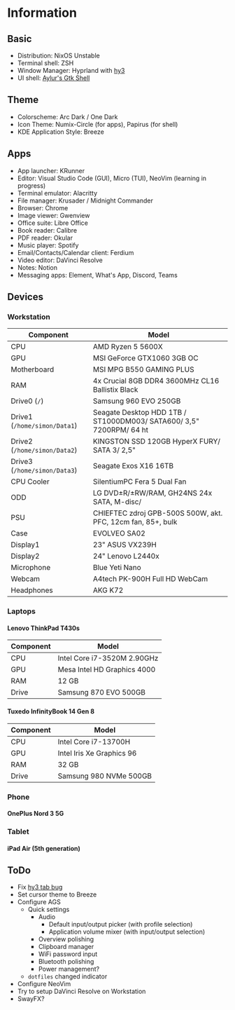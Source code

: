 # Information

## Basic

- Distribution: NixOS Unstable
- Terminal shell: ZSH
- Window Manager: Hyprland with [hy3](https://github.com/outfoxxed/hy3)
- UI shell: [Aylur's Gtk Shell](https://github.com/Aylur/ags/)

## Theme

- Colorscheme: Arc Dark / One Dark
- Icon Theme: Numix-Circle (for apps), Papirus (for shell)
- KDE Application Style: Breeze

## Apps

- App launcher: KRunner
- Editor: Visual Studio Code (GUI), Micro (TUI), NeoVim (learning in progress)
- Terminal emulator: Alacritty
- File manager: Krusader / Midnight Commander
- Browser: Chrome
- Image viewer: Gwenview
- Office suite: Libre Office
- Book reader: Calibre
- PDF reader: Okular
- Music player: Spotify
- Email/Contacts/Calendar client: Ferdium
- Video editor: DaVinci Resolve
- Notes: Notion
- Messaging apps: Element, What's App, Discord, Teams

## Devices

### Workstation

| Component                    | Model                                                               |
| ---------------------------- | ------------------------------------------------------------------- |
| CPU                          | AMD Ryzen 5 5600X                                                   |
| GPU                          | MSI GeForce GTX1060 3GB OC                                          |
| Motherboard                  | MSI MPG B550 GAMING PLUS                                            |
| RAM                          | 4x Crucial 8GB DDR4 3600MHz CL16 Ballistix Black                    |
| Drive0 (`/`)                 | Samsung 960 EVO 250GB                                               |
| Drive1 (`/home/simon/Data1`) | Seagate Desktop HDD 1TB / ST1000DM003/ SATA600/ 3,5" 7200RPM/ 64 ht |
| Drive2 (`/home/simon/Data2`) | KINGSTON SSD 120GB HyperX FURY/ SATA 3/ 2,5"                        |
| Drive3 (`/home/simon/Data3`) | Seagate Exos X16 16TB                                               |
| CPU Cooler                   | SilentiumPC Fera 5 Dual Fan                                         |
| ODD                          | LG DVD±R/±RW/RAM, GH24NS 24x SATA, M-disc/                          |
| PSU                          | CHIEFTEC zdroj GPB-500S 500W, akt. PFC, 12cm fan, 85+, bulk         |
| Case                         | EVOLVEO SA02                                                        |
| Display1                     | 23" ASUS VX239H                                                     |
| Display2                     | 24" Lenovo L2440x                                                   |
| Microphone                   | Blue Yeti Nano                                                      |
| Webcam                       | A4tech PK-900H Full HD WebCam                                       |
| Headphones                   | AKG K72                                                             |

### Laptops

#### Lenovo ThinkPad T430s

| Component | Model                       |
| --------- | --------------------------- |
| CPU       | Intel Core i7-3520M 2.90GHz |
| GPU       | Mesa Intel HD Graphics 4000 |
| RAM       | 12 GB                       |
| Drive     | Samsung 870 EVO 500GB       |

#### Tuxedo InfinityBook 14 Gen 8

| Component | Model                     |
| --------- | ------------------------- |
| CPU       | Intel Core i7-13700H      |
| GPU       | Intel Iris Xe Graphics 96 |
| RAM       | 32 GB                     |
| Drive     | Samsung 980 NVMe 500GB    |

### Phone

#### OnePlus Nord 3 5G

### Tablet

#### iPad Air (5th generation)

## ToDo

- Fix [hy3 tab bug](https://github.com/outfoxxed/hy3/issues/100)
- Set cursor theme to Breeze
- Configure AGS
  - Quick settings
    - Audio
      - Default input/output picker (with profile selection)
      - Application volume mixer (with input/output selection)
    - Overview polishing
    - Clipboard manager
    - WiFi password input
    - Bluetooth polishing
    - Power management?
  - `dotfiles` changed indicator
- Configure NeoVim
- Try to setup DaVinci Resolve on Workstation
- SwayFX?
